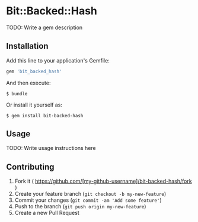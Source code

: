 # Bit::Backed::Hash

TODO: Write a gem description

## Installation

Add this line to your application's Gemfile:

```ruby
gem 'bit_backed_hash'
```

And then execute:

    $ bundle

Or install it yourself as:

    $ gem install bit-backed-hash

## Usage

TODO: Write usage instructions here

## Contributing

1. Fork it ( https://github.com/[my-github-username]/bit-backed-hash/fork )
2. Create your feature branch (`git checkout -b my-new-feature`)
3. Commit your changes (`git commit -am 'Add some feature'`)
4. Push to the branch (`git push origin my-new-feature`)
5. Create a new Pull Request
